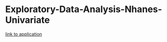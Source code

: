 # Exploratory-Data-Analysis-Nhanes-Univariate
[link to application](https://exploratory-data-analysis-nhanes-univariate.herokuapp.com/)
